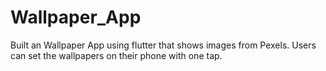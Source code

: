 # Wallpaper_App
Built an Wallpaper App using flutter that shows images from Pexels. Users can set the wallpapers on their phone with one tap.
